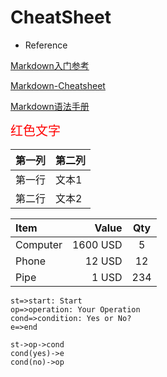 
# CheatSheet
- Reference  

[Markdown入门参考](http://xianbai.me/learn-md/index.html)  

[Markdown-Cheatsheet](https://github.com/adam-p/markdown-here/wiki/Markdown-Cheatsheet)  

[Markdown语法手册](https://www.zybuluo.com/xxliixin1993/note/125827)

<font color='red' style='font-size:20px'>红色文字</font>

<table>
<thead>
    <tr>
        <th>第一列</th>
        <th>第二列</th>
    </tr>
</thead>
<tbody>
    <tr>
        <td>第一行</td>
        <td>文本1</td>
    </tr>
    <tr>
        <td>第二行</td>
        <td>文本2</td>
    </tr>
</tbody>


| Item      |    Value | Qty  |
| :-------- | --------:| :--: |
| Computer  | 1600 USD |  5   |
| Phone     |   12 USD |  12  |
| Pipe      |    1 USD | 234  |


```flow
st=>start: Start
op=>operation: Your Operation
cond=>condition: Yes or No?
e=>end

st->op->cond
cond(yes)->e
cond(no)->op
```